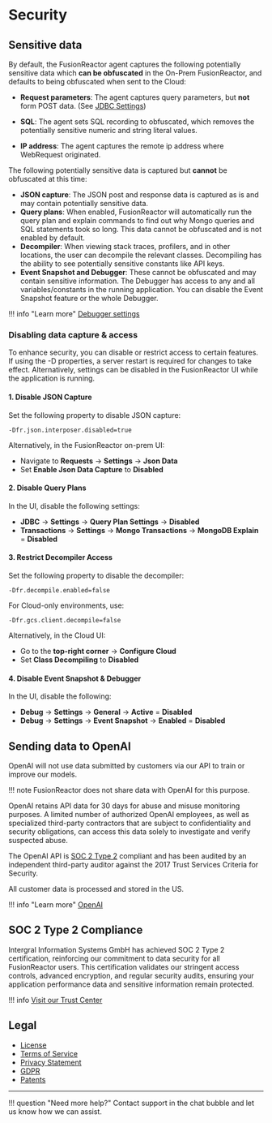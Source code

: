 # Security


## Sensitive data

By default, the FusionReactor agent captures the following potentially sensitive data which **can be obfuscated** in the On-Prem FusionReactor, and defaults to being obfuscated when sent to the Cloud:

  * **Request parameters**: The agent captures query parameters, but **not** form POST data. (See [JDBC Settings](/frdocs/Data-insights/Features/JDBC/Settings/))
 
 
  * **SQL**: The agent sets SQL recording to obfuscated, which removes the potentially sensitive numeric and string literal values.
  * **IP address**: The agent captures the remote ip address where WebRequest originated.


The following potentially sensitive data is captured but **cannot** be obfuscated at this time:

  * **JSON capture**: The JSON post and response data is captured as is and may contain potentially sensitive data. 
  * **Query plans**: When enabled, FusionReactor will automatically run the query plan and explain commands to find out why Mongo queries and SQL statements took so long. This data cannot be obfuscated and is not enabled by default.
  * **Decompiler**: When viewing stack traces, profilers, and in other locations, the user can decompile the relevant classes. Decompiling has the ability to see potentially sensitive constants like API keys.
  * **Event Snapshot and Debugger**: These cannot be obfuscated and may contain sensitive information. The Debugger has access to any and all variables/constants in the running application. You can disable the Event Snapshot feature or the whole Debugger.

!!! info "Learn more"
    [Debugger settings](/frdocs/Data-insights/Features/Debugger/Settings/)

### Disabling data capture & access

To enhance security, you can disable or restrict access to certain features. If using the -D properties, a server restart is required for changes to take effect. Alternatively, settings can be disabled in the FusionReactor UI while the application is running.


#### 1. Disable JSON Capture
Set the following property to disable JSON capture:

```
-Dfr.json.interposer.disabled=true
```
Alternatively, in the FusionReactor on-prem UI:

- Navigate to **Requests**  → **Settings**  → **Json Data**
- Set **Enable Json Data Capture** to **Disabled**

#### 2. Disable Query Plans
In the UI, disable the following settings:

- **JDBC**  → **Settings**  → **Query Plan Settings**  → **Disabled**
- **Transactions**  → **Settings**  → **Mongo Transactions**  → **MongoDB Explain** = **Disabled**

#### 3. Restrict Decompiler Access
Set the following property to disable the decompiler:
```
-Dfr.decompile.enabled=false
```
For Cloud-only environments, use:
```
-Dfr.gcs.client.decompile=false
```
Alternatively, in the Cloud UI:

- Go to the **top-right corner**  → **Configure Cloud**
- Set **Class Decompiling** to **Disabled**

#### 4. Disable Event Snapshot & Debugger
In the UI, disable the following:

- **Debug**  → **Settings**  → **General**  → **Active** = **Disabled**
- **Debug**  → **Settings**  → **Event Snapshot**  → **Enabled** = **Disabled**



## Sending data to OpenAI

OpenAI will not use data submitted by customers via our API to train or improve our models.   

!!! note 
    FusionReactor does not share data with OpenAI for this purpose.

OpenAI retains API data for 30 days for abuse and misuse monitoring purposes. A limited number of authorized OpenAI employees, as well as specialized third-party contractors that are subject to confidentiality and security obligations, can access this data solely to investigate and verify suspected abuse.

The OpenAI API is [SOC 2 Type 2](/frdocs/Admin-and-data/security/#soc-2-type-2-compliance) compliant and has been audited by an independent third-party auditor against the 2017 Trust Services Criteria for Security.

All customer data is processed and stored in the US. 

!!! info "Learn more"
    [OpenAI](https://openai.com/security)

## SOC 2 Type 2 Compliance

Intergral Information Systems GmbH has achieved SOC 2 Type 2 certification, reinforcing our commitment to data security for all FusionReactor users. This certification validates our stringent access controls, advanced encryption, and regular security audits, ensuring your application performance data and sensitive information remain protected.

!!! info 
    [Visit our Trust Center](https://trust.intergral.com/)

    
## Legal

  * [License](/frdocs/Admin-and-data/Third-Party-Licenses/licenses/)
  * [Terms of Service](/frdocs/Admin-and-data/tos/)
  * [Privacy Statement](https://www.intergral.com/privacy-statement/)
  * [GDPR](http://www.intergral.com/GDPR/)
  * [Patents](https://www.fusion-reactor.com/patents/)

___

!!! question "Need more help?"
    Contact support in the chat bubble and let us know how we can assist.
